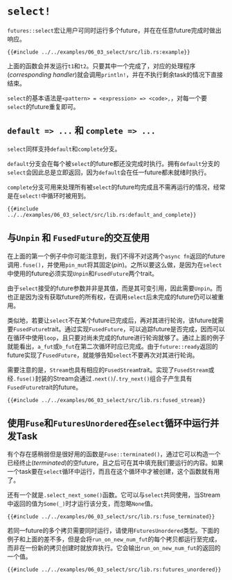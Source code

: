 # `select!`

`futures::select`宏让用户可同时运行多个future，并在在任意future完成时做出响应。

```rust,edition2018
{{#include ../../examples/06_03_select/src/lib.rs:example}}
```

上面的函数会并发运行`t1`和`t2`。只要其中一个完成了，对应的处理程序(_corresponding handler_)就会调用`println!`，并在不执行剩余task的情况下直接结束。

`select`的基本语法是`<pattern> = <expression> => <code>,`，对每一个要`select`的future重复即可。

## `default => ...` 和 `complete => ...`

`select`同样支持`default`和`complete`分支。

`default`分支会在每个被`select`的future都还没完成时执行。拥有`default`分支的`select`会因此总是立即返回，因为`default`会在任一future都未就绪时执行。

`complete`分支可用来处理所有被`select`的future均完成且不需再运行的情况，经常是在`select!`中循环时被用到。

```rust,edition2018
{{#include ../../examples/06_03_select/src/lib.rs:default_and_complete}}
```

## 与`Unpin` 和 `FusedFuture`的交互使用

在上面的第一个例子中你可能注意到，我们不得不对这两个`async fn`返回的future调用`.fuse()`，并使用`pin_mut`将其固定(_pin_)。之所以要这么做，是因为在`select`中使用的future必须实现`Unpin`和`FusedFuture`两个trait。

由于`select`接受的future参数并非是其值，而是其可变引用，因此需要`Unpin`。而也正是因为没有获取future的所有权，在调用`select`后未完成的future仍可以被重用。

类似地，若要让`select`不在某个future已完成后，再对其进行轮询，该future就需要`FusedFuture`trait。通过实现`FusedFuture`，可以追踪future是否完成，因而可以在循环中使用`loop`，且只要对尚未完成的future进行轮询就够了。通过上面的例子就能看出，`a_fut`或`b_fut`在第二次循环时应已完成。由于`future::ready`返回的future实现了`FusedFuture`，就能够告知`select`不要再次对其进行轮询。

需要注意的是，`Stream`也具有相应的`FusedStream`trait。实现了`FusedStream`或经`.fuse()`封装的Stream会通过`.next()`/`.try_next()`组合子产生具有`FusedFuture`trait的future。

```rust,edition2018
{{#include ../../examples/06_03_select/src/lib.rs:fused_stream}}
```

## 使用`Fuse`和`FuturesUnordered`在`select`循环中运行并发Task

有个存在感稍弱但是很好用的函数是`Fuse::terminated()`，通过它可以构造一个已经终止(_terminated_)的空future，且之后可在其中填充我们要运行的内容。如果一个task要在`select`循环中运行，而且在这个循环中才被创建，这个函数就有用了。

还有一个就是`.select_next_some()`函数。它可以与`select`共同使用，当Stream中返回的值为`Some(_)`时才运行该分支，而忽略`None`值。

```rust,edition2018
{{#include ../../examples/06_03_select/src/lib.rs:fuse_terminated}}
```

若同一future的多个拷贝需要同时运行，请使用`FuturesUnordered`类型。下面的例子和上面的差不多，但是会将`run_on_new_num_fut`的每个拷贝都运行至完成，而非在一份新的拷贝创建时就放弃执行。它会输出`run_on_new_num_fut`的返回的一个值。

```rust,edition2018
{{#include ../../examples/06_03_select/src/lib.rs:futures_unordered}}
```
